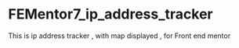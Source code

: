 # FEMentor7_ip_address_tracker
This is ip address tracker , with map displayed , for Front end mentor
